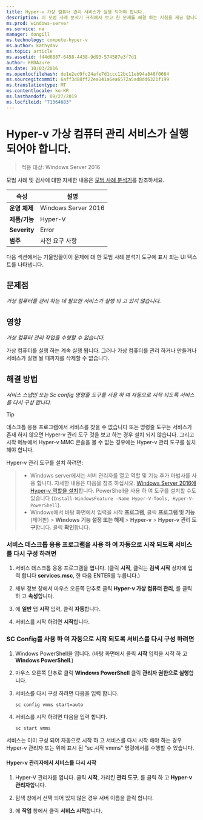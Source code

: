 ```yaml
---
title: Hyper-v 가상 컴퓨터 관리 서비스가 실행 되어야 합니다.
description: 이 모범 사례 분석기 규칙에서 보고 한 문제를 해결 하는 지침을 제공 합니다.
ms.prod: windows-server
ms.service: na
manager: dongill
ms.technology: compute-hyper-v
ms.author: kathydav
ms.topic: article
ms.assetid: f44d6887-6458-4438-9d93-574587e3f7d1
author: KBDAzure
ms.date: 10/03/2016
ms.openlocfilehash: de1e2ed9fc24afe7d1ccc12bc11eb94a846f0664
ms.sourcegitcommit: 6aff3d88ff22ea141a6ea6572a5ad8dd6321f199
ms.translationtype: MT
ms.contentlocale: ko-KR
ms.lasthandoff: 09/27/2019
ms.locfileid: "71364683"
---
```

# <a name="the-hyper-v-virtual-machine-management-service-must-be-running"></a>Hyper-v 가상 컴퓨터 관리 서비스가 실행 되어야 합니다.

>적용 대상: Windows Server 2016
  
모범 사례 및 검사에 대한 자세한 내용은 [모범 사례 분석기](https://go.microsoft.com/fwlink/?LinkId=122786)를 참조하세요.  
  
|속성|설명|  
|-|-|  
|**운영 체제**|Windows Server 2016|  
|**제품/기능**|Hyper-V|  
|**Severity**|Error|  
|**범주**|사전 요구 사항|  

다음 섹션에서는 기울임꼴이이 문제에 대 한 모범 사례 분석기 도구에 표시 되는 UI 텍스트를 나타냅니다.

## <a name="issue"></a>문제점  
  
*가상 컴퓨터를 관리 하는 데 필요한 서비스가 실행 되 고 있지 않습니다.*  
  
## <a name="impact"></a>영향  
  
*가상 컴퓨터 관리 작업을 수행할 수 없습니다.*  
  
가상 컴퓨터를 실행 하는 계속 실행 됩니다. 그러나 가상 컴퓨터를 관리 하거나 만들거나 서비스가 실행 될 때까지를 삭제할 수 없습니다.  
  
## <a name="resolution"></a>해결 방법  
  
*서비스 스냅인 또는 Sc config 명령줄 도구를 사용 하 여 자동으로 시작 되도록 서비스를 다시 구성 합니다.*  
  
> [!TIP]  
> 데스크톱 응용 프로그램에서 서비스를 찾을 수 없습니다 또는 명령줄 도구는 서비스가 존재 하지 않으면 Hyper-v 관리 도구 것을 보고 하는 경우 설치 되지 않습니다. 그리고 시작 메뉴에서 Hyper-v MMC 콘솔을 볼 수 없는 경우에는 Hyper-v 관리 도구를 설치 해야 합니다.

Hyper-v 관리 도구를 설치 하려면:  
>   
> - Windows server에서는 서버 관리자를 열고 역할 및 기능 추가 마법사를 사용 합니다. 자세한 내용은 다음을 참조 하십시오. [Windows Server 2016에 Hyper-v 역할을 설치](../get-started/Install-the-Hyper-V-role-on-Windows-Server.md)합니다.  PowerShell을 사용 하 여 도구를 설치할 수도 있습니다 (`Install-WindowsFeature -Name Hyper-V-Tools, Hyper-V-PowerShell`). 
> - Windows에서 바탕 화면에서 입력을 시작 **프로그램**, 클릭 **프로그램 및 기능** (제어판) > **Windows 기능 설정 또는 해제** > **Hyper-v** > **Hyper-v 관리 도구**합니다. 클릭 **확인**합니다.  
  
### <a name="to-reconfigure-the-service-to-start-automatically-using-the-services-desktop-app"></a>서비스 데스크톱 응용 프로그램을 사용 하 여 자동으로 시작 되도록 서비스를 다시 구성 하려면  
  
1.  서비스 데스크톱 응용 프로그램을 엽니다. (클릭 **시작**, 클릭는 **검색 시작** 상자에 입력 합니다 **services.msc**, 한 다음 ENTER를 누릅니다.)  
  
2.  세부 정보 창에서 마우스 오른쪽 단추로 클릭 **Hyper-v 가상 컴퓨터 관리**, 를 클릭 하 고 **속성**합니다.  
  
3.  에 **일반** 탭 **시작** 입력, 클릭 **자동**합니다.  
  
4.  서비스를 시작 하려면 **시작**합니다.  
  
### <a name="to-reconfigure-the-service-to-start-automatically-using-sc-config"></a>SC Config를 사용 하 여 자동으로 시작 되도록 서비스를 다시 구성 하려면  
  
1.  Windows PowerShell을 엽니다. (바탕 화면에서 클릭 **시작** 입력을 시작 하 고 **Windows PowerShell**.)  
  
2.  마우스 오른쪽 단추로 클릭 **Windows PowerShell** 클릭 **관리자 권한으로 실행**합니다.  
  
3.  서비스를 다시 구성 하려면 다음을 입력 합니다.  
  
    ```  
    sc config vmms start=auto  
    ```  
  
4.  서비스를 시작 하려면 다음을 입력 합니다.  
  
    ```  
    sc start vmms  
    ```  
  
서비스는 이미 구성 되어 자동으로 시작 하 고 서비스를 다시 시작 해야 하는 경우 Hyper-v 관리자 또는 위에 표시 된 "sc 시작 vmms" 명령에서를 수행할 수 있습니다.  
  
#### <a name="to-restart-the-service-from-hyper-v-manager"></a>Hyper-v 관리자에서 서비스를 다시 시작  
  
1.  Hyper-V 관리자를 엽니다. 클릭 **시작**, 가리킨 **관리 도구**, 를 클릭 하 고 **Hyper-v 관리자**합니다.  
  
2.  탐색 창에서 선택 되어 있지 않은 경우 서버 이름을 클릭 합니다.  
  
3.  에 **작업** 창에서 클릭 **서비스 시작**합니다.  
  


